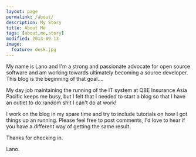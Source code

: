 ```yaml
---
layout: page
permalink: /about/
description: My Story
title: About Me
tags: [about,me,story]
modified: 2013-09-13
image:
  feature: desk.jpg
---
```


My name is Lano and I'm a strong and passionate advocate for open source software and am working towards ultimately becoming a source developer. This blog is the beginning of that goal....

My day job maintaining the running of the IT system at QBE Insurance Asia Pacific keeps me busy, but I felt that I needed to start a blog so that I have an outlet to do random sh!t I can't do at work!

I work on the blog in my spare time and try to include tutorials on how I got things up an running. Please feel free to post comments, I'd love to hear if you have a different way of getting the same result.

Thanks for checking in.

Lano.
